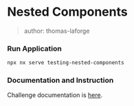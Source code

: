 # Nested Components

> author: thomas-laforge

### Run Application

```bash
npx nx serve testing-nested-components
```

### Documentation and Instruction

Challenge documentation is [here](https://angular-challenges.vercel.app/challenges/testing/18-nested-comp/).
